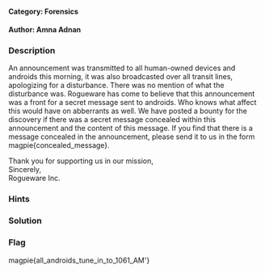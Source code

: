 #### Category: Forensics

#### Author: Amna Adnan

### Description

An announcement was transmitted to all human-owned devices and androids this morning, it was also broadcasted over all transit lines, apologizing for a disturbance. There was no mention of what the disturbance was. Rogueware has come to believe that this announcement was a front for a secret message sent to androids. Who knows what affect this would have on abberrants as well. We have posted a bounty for the discovery if there was a secret message concealed within this announcement and the content of this message. If you find that there is a message concealed in the announcement, please send it to us in the form magpie{concealed_message}.

Thank you for supporting us in our mission,  
Sincerely,  
Rogueware Inc.

### Hints

### Solution

### Flag

magpie{all_androids_tune_in_to_1061_AM'}
